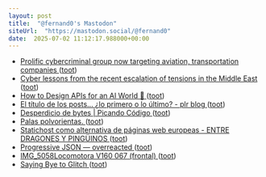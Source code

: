 ```yaml
---
layout: post
title:  "@fernand0's Mastodon"
siteUrl:  "https://mastodon.social/@fernand0"
date:  2025-07-02 11:12:17.988000+00:00
---
```

*  [Prolific cybercriminal group now targeting aviation, transportation companies ](https://www.axios.com/2025/06/27/aviation-transportation-sector-cyberattacks-scattered-spide) ([toot](https://mastodon.social/@fernand0/114783337708780593))
*  [Cyber lessons from the recent escalation of tensions in the Middle East ](https://www.scworld.com/perspective/cyber-lessons-from-the-recent-escalation-of-tensions-in-the-middle-eas) ([toot](https://mastodon.social/@fernand0/114783190520914208))
*  [How to Design APIs for an AI World 🔌 ](https://refactoring.fm/p/how-to-design-apis-for-an-ai-worl) ([toot](https://mastodon.social/@fernand0/114783003755612366))
*  [El título de los posts... ¿lo primero o lo último? - plr blog ](https://pedrolr.es/blog/el-titulo-de-los-posts-lo-primero-o-lo-ultimo) ([toot](https://mastodon.social/@fernand0/114782635602269633))
*  [Desperdicio de bytes \| Picando Código ](https://picandocodigo.net/2025/desperdicio-de-bytes) ([toot](https://mastodon.social/@fernand0/114781011282034575))
*  [Palas polvorientas. ](https://avecesunafoto.wordpress.com/2025/07/01/palas-polvorientas) ([toot](https://mastodon.social/@fernand0/114779672545667485))
*  [Statichost como alternativa de páginas web europeas - ENTRE DRAGONES Y PINGÜINOS ](https://angelesbroullon.gitlab.io/entredragonesypinguinos/2025/06/25/20250625-statichost-como-alternativa-europea) ([toot](https://mastodon.social/@fernand0/114779187581994894))
*  [Progressive JSON — overreacted ](https://overreacted.io/progressive-json) ([toot](https://mastodon.social/@fernand0/114778991579076440))
*  [IMG_5058Locomotora V160 067 (frontal) ](https://www.flickr.com/photos/fernand0/54616876781) ([toot](https://mastodon.social/@fernand0/114778666716488961))
*  [Saying Bye to Glitch ](https://pketh.org/bye-glitch.htm) ([toot](https://mastodon.social/@fernand0/114778586496926076))
